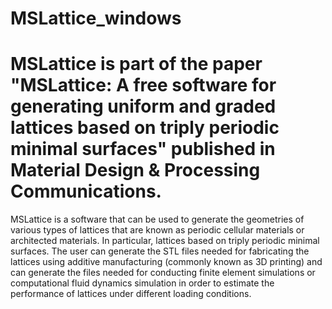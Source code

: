 # MSLattice_windows
# MSLattice is part of the paper "MSLattice: A free software for generating uniform and graded lattices based on triply periodic minimal surfaces" published in Material Design & Processing Communications.

MSLattice is a software that can be used to generate the geometries of various types of lattices that are known as periodic cellular materials or architected materials. In particular, lattices based on triply periodic minimal surfaces. The user can generate the STL files needed for fabricating the lattices using additive manufacturing (commonly known as 3D printing) and can generate the files needed for conducting finite element simulations or computational fluid dynamics simulation in order to estimate the performance of lattices under different loading conditions. 
